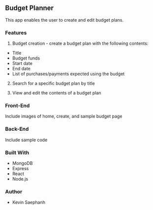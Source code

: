 ## Budget Planner
This app enables the user to create and edit budget plans.

### Features
1. Budget creation - create a budget plan with the following contents:
  * Title
  * Budget funds
  * Start date
  * End date
  * List of purchases/payments expected using the budget
  
 2. Search for a specific budget plan by title
 
 3. View and edit the contents of a budget plan

### Front-End
Include images of home, create, and sample budget page

### Back-End
Include sample code

### Built With
* MongoDB
* Express
* React
* Node.js

### Author
* Kevin Saephanh
